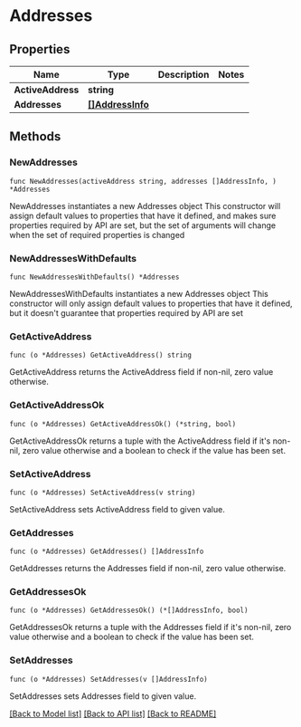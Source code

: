 # Addresses

## Properties

Name | Type | Description | Notes
------------ | ------------- | ------------- | -------------
**ActiveAddress** | **string** |  | 
**Addresses** | [**[]AddressInfo**](AddressInfo.md) |  | 

## Methods

### NewAddresses

`func NewAddresses(activeAddress string, addresses []AddressInfo, ) *Addresses`

NewAddresses instantiates a new Addresses object
This constructor will assign default values to properties that have it defined,
and makes sure properties required by API are set, but the set of arguments
will change when the set of required properties is changed

### NewAddressesWithDefaults

`func NewAddressesWithDefaults() *Addresses`

NewAddressesWithDefaults instantiates a new Addresses object
This constructor will only assign default values to properties that have it defined,
but it doesn't guarantee that properties required by API are set

### GetActiveAddress

`func (o *Addresses) GetActiveAddress() string`

GetActiveAddress returns the ActiveAddress field if non-nil, zero value otherwise.

### GetActiveAddressOk

`func (o *Addresses) GetActiveAddressOk() (*string, bool)`

GetActiveAddressOk returns a tuple with the ActiveAddress field if it's non-nil, zero value otherwise
and a boolean to check if the value has been set.

### SetActiveAddress

`func (o *Addresses) SetActiveAddress(v string)`

SetActiveAddress sets ActiveAddress field to given value.


### GetAddresses

`func (o *Addresses) GetAddresses() []AddressInfo`

GetAddresses returns the Addresses field if non-nil, zero value otherwise.

### GetAddressesOk

`func (o *Addresses) GetAddressesOk() (*[]AddressInfo, bool)`

GetAddressesOk returns a tuple with the Addresses field if it's non-nil, zero value otherwise
and a boolean to check if the value has been set.

### SetAddresses

`func (o *Addresses) SetAddresses(v []AddressInfo)`

SetAddresses sets Addresses field to given value.



[[Back to Model list]](../README.md#documentation-for-models) [[Back to API list]](../README.md#documentation-for-api-endpoints) [[Back to README]](../README.md)


